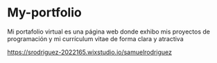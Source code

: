 # My-portfolio
Mi portafolio virtual es una página web donde exhibo mis proyectos de programación y mi currículum vitae de forma clara y atractiva

https://srodriguez-2022165.wixstudio.io/samuelrodriguez
